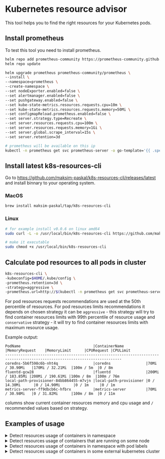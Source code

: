 # Kubernetes resource advisor

This tool helps you to find the right resources for your Kubernetes pods.

## Install prometheus

To test this tool you need to install prometheus.

```bash
helm repo add prometheus-community https://prometheus-community.github.io/helm-charts
helm repo update

helm upgrade prometheus prometheus-community/prometheus \
--install \
--namespace=prometheus \
--create-namespace \
--set nodeExporter.enabled=false \
--set alertmanager.enabled=false \
--set pushgateway.enabled=false \
--set kube-state-metrics.resources.requests.cpu=10m \
--set kube-state-metrics.resources.requests.memory=50Mi \
--set configmapReload.prometheus.enabled=false \
--set server.strategy.type=Recreate \
--set server.resources.requests.cpu=100m \
--set server.resources.requests.memory=1Gi \
--set server.global.scrape_interval=15s \
--set server.retention=3d

# prometheus will be available on this ip
kubectl -n prometheus get svc prometheus-server -o go-template='{{ .spec.clusterIP }}'
```

## Install latest k8s-resources-cli

Go to <https://github.com/maksim-paskal/k8s-resources-cli/releases/latest> and install binnary to your operating system.

### MacOS

```bash
brew install maksim-paskal/tap/k8s-resources-cli
```

### Linux

```bash
# for example install v0.0.6 on linux amd64
sudo curl -L -o /usr/local/bin/k8s-resources-cli https://github.com/maksim-paskal/k8s-resources-cli/releases/download/v0.0.6/k8s-resources-cli_0.0.6_linux_amd64

# make it executable
sudo chmod +x /usr/local/bin/k8s-resources-cli
```

## Calculate pod resources to all pods in cluster

```bash
k8s-resources-cli \
-kubeconfig=$HOME/.kube/config \
-prometheus.retention=3d \
-strategy=aggressive \
-prometheus.url=http://$(kubectl -n prometheus get svc prometheus-server -o go-template='{{ .spec.clusterIP }}')
```

For pod resources requests recommendations are used at the 50th percentile of resources. For pod resources limits recommendations it depends on chosen strategy it can be `aggressive` - this strategy will try to find container resources limits with 99th percentile of resource usage and `conservative` strategy - it will try to find container resources limits with maximum resource usage.

Example output:

```text
PodName                                 |ContainerName          |MemoryRequest    |MemoryLimit      |CPURequest |CPULimit
---------------------------------------------------------------------------------------------------------------------------
coredns-5b6f598c6b-nht4q                |coredns                |70Mi / 30.90Mi   |170Mi / 32.21Mi  |100m / 5m  |0 / 8m
fluentd-gcw28                           |fluentd                |200Mi / 183.85Mi |200Mi / 190.61Mi |100m / 8m  |100m / 76m
local-path-provisioner-84bb864455-m7vjn |local-path-provisioner |0 / 14.30Mi      |0 / 14.90Mi      |0 / 1m     |0 / 1m
metrics-server-ff9dbcb6c-hfbrx          |metrics-server         |70Mi / 30.98Mi   |0 / 31.82Mi      |100m / 8m  |0 / 11m
```

columns show current container resources memory and cpu usage and `/` recommended values based on strategy.

## Examples of usage

<details>
  <summary>Detect resources usage of containers in namespace</summary>

  ```bash
  k8s-resources-cli \
  -kubeconfig=$HOME/.kube/config \
  -prometheus.retention=3d \
  -strategy=aggressive \
  -prometheus.url=http://$(kubectl -n prometheus get svc prometheus-server -o go-template='{{ .spec.clusterIP }}') \
  -namespace=kube-system
  ```
</details>

<details>
  <summary>Detect resources usage of containers that are running on some node</summary>

  ```bash
  k8s-resources-cli \
  -kubeconfig=$HOME/.kube/config \
  -prometheus.retention=3d \
  -strategy=aggressive \
  -prometheus.url=http://$(kubectl -n prometheus get svc prometheus-server -o go-template='{{ .spec.clusterIP }}') \
  -filter=.NodeName==somenode
  ```
</details>

<details>
  <summary>Detect resources usage of containers in namespace with pod labels</summary>

  ```bash
  k8s-resources-cli \
  -kubeconfig=$HOME/.kube/config \
  -prometheus.retention=3d \
  -strategy=aggressive \
  -prometheus.url=http://$(kubectl -n prometheus get svc prometheus-server -o go-template='{{ .spec.clusterIP }}') \
  -namespace=kube-system \
  -podLabelSelector=k8s-app=kube-dns
  ```
</details>

<details>
  <summary>Detect resources usage of containers in some external kubernetes cluster</summary>

  ```bash
  k8s-resources-cli \
  -kubeconfig=$HOME/.kube/external-cluster-config \
  -prometheus.retention=3d \
  -strategy=aggressive \
  -prometheus.url=https://external-cluster-prometheus.domain.com \
  -prometheus.user=basic-auth-user \
  -prometheus.password=basic-auth-password \
  -namespace=kube-system
  ```
</details>
